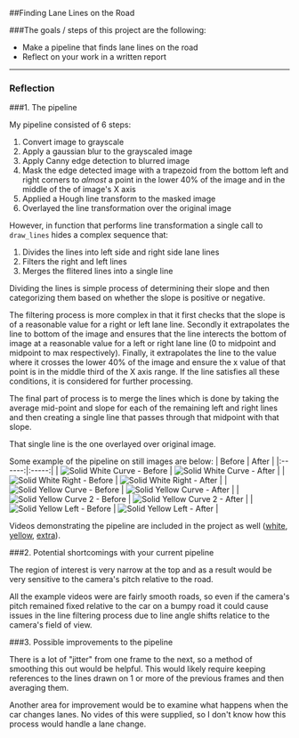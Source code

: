 ##Finding Lane Lines on the Road

###The goals / steps of this project are the following:
* Make a pipeline that finds lane lines on the road
* Reflect on your work in a written report

---
[//]: # (Image References)

[image1]: ./test_images/solidWhiteCurve.jpg "Solid White Curve - Before"
[image2]: ./lined_test_images/lined_solidWhiteCurve.jpg "Solid White Curve - After"
[image3]: ./test_images/solidWhiteRight.jpg "Solid White Right - Before"
[image4]: ./lined_test_images/lined_solidWhiteRight.jpg "Solid White Right - After"
[image5]: ./test_images/solidYellowCurve.jpg "Solid Yellow Curve - Before"
[image6]: ./lined_test_images/lined_solidYellowCurve.jpg "Solid Yellow Curve - After"
[image7]: ./test_images/solidYellowCurve2.jpg "Solid Yellow Curve 2 - Before"
[image8]: ./lined_test_images/lined_solidYellowCurve2.jpg "Solid Yellow Curve 2 - After"
[image9]: ./test_images/solidYellowLeft.jpg "Solid Yellow Left - Before"
[image10]: ./lined_test_images/lined_solidYellowLeft.jpg "Solid Yellow Left - After"
[image11]: ./test_images/whiteCarLaneSwitch.jpg "White Car Lane Switch - Before"
[image12]: ./lined_test_images/lined_whiteCarLaneSwitch.jpg "White Car Lane Switch - After"

### Reflection

###1. The pipeline

My pipeline consisted of 6 steps:
1. Convert image to grayscale
2. Apply a gaussian blur to the grayscaled image
3. Apply Canny edge detection to blurred image
4. Mask the edge detected image with a trapezoid from the bottom left and right corners to _almost_ a point in the lower 40% of the image and in the middle of the  of image's X axis
5. Applied a Hough line transform to the masked image
6. Overlayed the line transformation over the original image

However, in function that performs line transformation a single call to ```draw_lines``` hides a complex sequence that:
1. Divides the lines into left side and right side lane lines
2. Filters the right and left lines
3. Merges the flitered lines into a single line

Dividing the lines is simple process of determining their slope and then categorizing them based on whether the slope is positive or negative.

The filtering process is more complex in that it first checks that the slope is of a reasonable value for a right or left lane line. Secondly it extrapolates the line to bottom of the image and ensures that the line interects the bottom of image at a reasonable value for a left or right lane line (0 to midpoint and midpoint to max respectively).  Finally, it extrapolates the line to the value where it crosses the lower 40% of the image and ensure the x value of that point is in the middle third of the X axis range. If the line satisfies all these conditions, it is considered for further processing.

The final part of process is to merge the lines which is done by taking the average mid-point and slope for each of the remaining left and right lines and then creating a single line that passes through that midpoint with that slope.

That single line is the one overlayed over original image.

Some example of the pipeline on still images are below:
| Before | After |
|:------:|:-----:|
| ![][image1] | ![][image2] |
| ![][image3] | ![][image4] |
| ![][image5] | ![][image6] |
| ![][image7] | ![][image8] |
| ![][image9] | ![][image10] |

Videos demonstrating the pipeline are included in the project as well ([white](white.mp4), [yellow](yellow.mp4), [extra](extra.mp4)).

###2. Potential shortcomings with your current pipeline

The region of interest is very narrow at the top and as a result would be very sensitive to the camera's pitch relative to the road.

All the example videos were are fairly smooth roads, so even if the camera's pitch remained fixed relative to the car on a bumpy road it could cause issues in the line filtering process due to line angle shifts relatice to the camera's field of view.

###3. Possible improvements to the pipeline

There is a lot of "jitter" from one frame to the next, so a method of smoothing this out would be helpful.  This would likely require keeping references to the lines drawn on 1 or more of the previous frames and then averaging them.

Another area for improvement would be to examine what happens when the car changes lanes. No vides of this were supplied, so I don't know how this process would handle a lane change.
